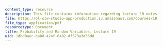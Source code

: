 ```yaml
---
content_type: resource
description: This file contains information regarding lecture 19 notes.
file: https://ol-ocw-studio-app-production.s3.amazonaws.com/courses/18-440-probability-and-random-variables-spring-2014/1dbd0aecba8d424f6482df573a3d36dd_MIT18_440S14_Lecture19.pdf
file_type: application/pdf
resourcetype: Document
title: Probability and Random Variables, Lecture 19
uid: 1dbd0aec-ba8d-424f-6482-df573a3d36dd
---
```


